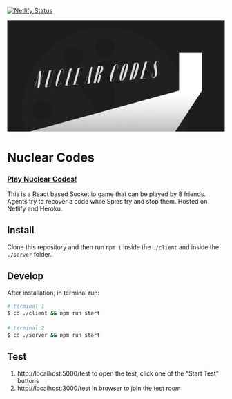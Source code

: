 
[![Netlify Status](https://api.netlify.com/api/v1/badges/cc32c9bf-a028-4662-b96a-80f6dd8818db/deploy-status)](https://app.netlify.com/sites/nuclear-codes/deploys)

![Nuclear Codes Logo](https://raw.githubusercontent.com/pjflanagan/nuclear-codes/master/media/social.png)

# Nuclear Codes

### [Play Nuclear Codes!](https://nuclear-codes.netlify.app)

This is a React based Socket.io game that can be played by 8 friends. Agents
try to recover a code while Spies try and stop them. Hosted on Netlify and Heroku.

## Install

Clone this repository and then run `npm i` inside the `./client` and inside the `./server` folder.

## Develop

After installation, in terminal run:

```bash
# terminal 1
$ cd ./client && npm run start

# terminal 2
$ cd ./server && npm run start
```
## Test 

  1. http://localhost:5000/test to open the test, click one of the "Start Test" buttons
  2. http://localhost:3000/test in browser to join the test room